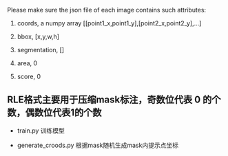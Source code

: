 Please make sure the json file of each image contains such attributes:

1) coords, a numpy array [[point1_x,point1_y],[point2_x,point2_y],...]

2) bbox, [x,y,w,h]

3) segmentation, []

4) area, 0

5) score, 0

## RLE格式主要用于压缩mask标注，奇数位代表 0 的个数，偶数位代表1的个数

- train.py 训练模型

- generate_croods.py 根据mask随机生成mask内提示点坐标

